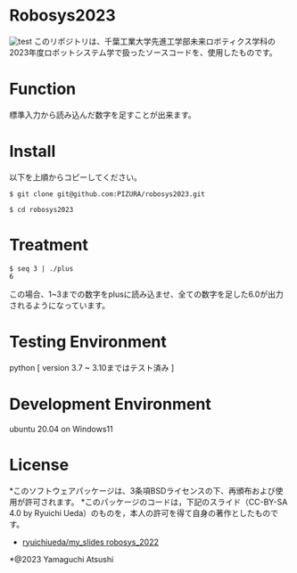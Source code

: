 # Robosys2023
![test](https://github.com/PIZURA/robosys2023/actions/workflows/test.yml/badge.svg)
このリポジトリは、千葉工業大学先進工学部未来ロボティクス学科の2023年度ロボットシステム学で扱ったソースコードを、使用したものです。


# Function
標準入力から読み込んだ数字を足すことが出来ます。


# Install
以下を上順からコピーしてください。
```
$ git clone git@github.com:PIZURA/robosys2023.git
```

```
$ cd robosys2023
```


# Treatment
```
$ seq 3 | ./plus
6
```
この場合、1~3までの数字をplusに読み込ませ、全ての数字を足した6.0が出力されるようになっています。


# Testing Environment
python [ version 3.7 ~ 3.10まではテスト済み ]


# Development Environment
ubuntu 20.04 on Windows11


# License
*このソフトウェアパッケージは、3条項BSDライセンスの下、再頒布および使用が許可されます。
*このパッケージのコードは，下記のスライド（CC-BY-SA 4.0 by Ryuichi Ueda）のものを，本人の許可を得て自身の著作としたものです。

  * [ryuichiueda/my_slides robosys_2022](https://github.com/ryuichiueda/my_slides/tree/master/robosys_2022)

*@2023 Yamaguchi Atsushi
